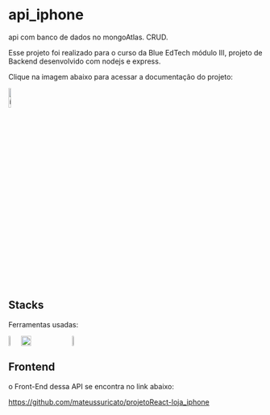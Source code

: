 # api_iphone
 api com banco de dados no mongoAtlas. CRUD.
 
Esse projeto foi realizado para o curso da Blue EdTech módulo III, projeto de Backend desenvolvido com nodejs e express.

Clique na imagem abaixo para acessar a documentação do projeto:

<a href="https://apilojaiphonemongodb.herokuapp.com/api-docs/" target="_blank"><img style="width:10%" src="https://www.4x-treme.com/wp-content/uploads/2022/01/7658037-removebg-preview.png" alt="ícone pokedex"></a>

## Stacks
Ferramentas usadas:
<div style="display:flex">
<img style="width:5%" src="https://walde.co/wp-content/uploads/2016/09/nodejs_logo.png"/>
<img style="width:20%" src="https://i.imgur.com/CYBUWPD.png"/>
 <img style="width:5%" src="https://discover.strongdm.com/hs-fs/hubfs/Technology%20Images/mongodb-atlas.png?width=200&height=200&name=mongodb-atlas.png"/>
</div>

## Frontend

o Front-End dessa API se encontra no link abaixo:

https://github.com/mateussuricato/projetoReact-loja_iphone
